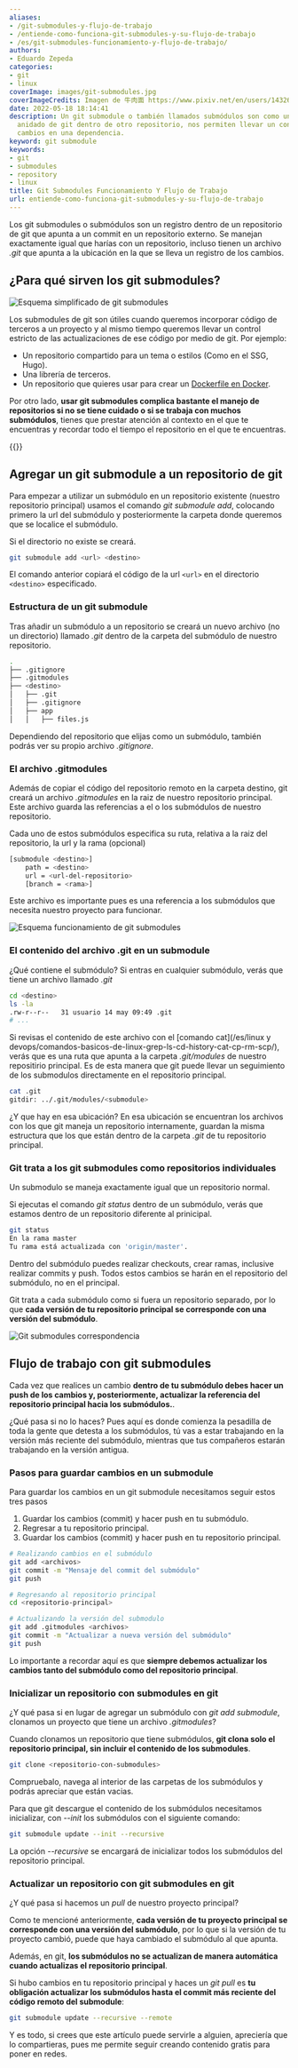 ```yaml
---
aliases:
- /git-submodules-y-flujo-de-trabajo
- /entiende-como-funciona-git-submodules-y-su-flujo-de-trabajo
- /es/git-submodules-funcionamiento-y-flujo-de-trabajo/
authors:
- Eduardo Zepeda
categories:
- git
- linux
coverImage: images/git-submodules.jpg
coverImageCredits: Imagen de 牛肉面 https://www.pixiv.net/en/users/14326617
date: 2022-05-18 18:14:41
description: Un git submodule o también llamados submódulos son como un repositorio
  anidado de git dentro de otro repositorio, nos permiten llevar un control de los
  cambios en una dependencia.
keyword: git submodule
keywords:
- git
- submodules
- repository
- linux
title: Git Submodules Funcionamiento Y Flujo de Trabajo
url: entiende-como-funciona-git-submodules-y-su-flujo-de-trabajo
---
```


Los git submodules o submódulos son un registro dentro de un repositorio de git que apunta a un commit en un repositorio externo. Se manejan exactamente igual que harías con un repositorio, incluso tienen un archivo *.git* que apunta a la ubicación en la que se lleva un registro de los cambios.

## ¿Para qué sirven los git submodules?

![Esquema simplificado de git submodules](images/git-submodulo-esquema-basico.jpg "Esquema simplificado de git submodules")

Los submodules de git son útiles cuando queremos incorporar código de terceros a un proyecto y al mismo tiempo queremos llevar un control estricto de las actualizaciones de ese código por medio de git. Por ejemplo:

* Un repositorio compartido para un tema o estilos (Como en el SSG, Hugo).
* Una librería de terceros.
* Un repositorio que quieres usar para crear un [Dockerfile en Docker](/es/docker/tutorial-de-comandos-basicos-de-docker/).

Por otro lado, **usar git submodules complica bastante el manejo de repositorios si no se tiene cuidado o si se trabaja con muchos submódulos**, tienes que prestar atención al contexto en el que te encuentras y recordar todo el tiempo el repositorio en el que te encuentras.

{{<ad>}}

## Agregar un git submodule a un repositorio de git

Para empezar a utilizar un submódulo en un repositorio existente (nuestro repositorio principal) usamos el comando *git submodule add*, colocando primero la url del submódulo y posteriormente la carpeta donde queremos que se localice el submódulo. 

Si el directorio no existe se creará.

```bash
git submodule add <url> <destino>
```

El comando anterior copiará el código de la url `<url>` en el directorio `<destino>` especificado.

### Estructura de un git submodule

Tras añadir un submódulo a un repositorio se creará un nuevo archivo (no un directorio) llamado *.git* dentro de la carpeta del submódulo de nuestro repositorio. 

```bash
.
├── .gitignore
├── .gitmodules
├── <destino>
│   ├── .git
│   ├── .gitignore
│   ├── app
│   │   ├── files.js
```

Dependiendo del repositorio que elijas como un submódulo, también podrás ver su propio archivo *.gitignore*.

### El archivo .gitmodules

Además de copiar el código del repositorio remoto en la carpeta destino, git creará un archivo *.gitmodules* en la raiz de nuestro repositorio principal. Este archivo guarda las referencias a el o los submódulos de nuestro repositorio. 

Cada uno de estos submódulos especifica su ruta, relativa a la raiz del repositorio, la url y la rama (opcional)

```bash
[submodule <destino>]
    path = <destino>
    url = <url-del-repositorio>
    [branch = <rama>]
```

Este archivo es importante pues es una referencia a los submódulos que necesita nuestro proyecto para funcionar.

![Esquema funcionamiento de git submodules](images/funcionamiento-git-submodules.jpg "Esquema del funcionamiento de git submodules")

### El contenido del archivo .git en un submodule

¿Qué contiene el submódulo? Si entras en cualquier submódulo, verás que tiene un archivo llamado *.git*

```bash
cd <destino>
ls -la 
.rw-r--r--   31 usuario 14 may 09:49 .git
# ...
```

Si revisas el contenido de este archivo con el [comando cat](/es/linux y devops/comandos-basicos-de-linux-grep-ls-cd-history-cat-cp-rm-scp/), verás que es una ruta que apunta a la carpeta *.git/modules* de nuestro repositirio principal. Es de esta manera que git puede llevar un seguimiento de los submodulos directamente en el repositorio principal.

```bash
cat .git
gitdir: ../.git/modules/<submodule>
```

¿Y que hay en esa ubicación? En esa ubicación se encuentran los archivos con los que git maneja un repositorio internamente, guardan la misma estructura que los que están dentro de la carpeta *.git* de tu repositorio principal.

### Git trata a los git submodules como repositorios individuales

Un submodulo se maneja exactamente igual que un repositorio normal. 

Si ejecutas el comando *git status* dentro de un submódulo, verás que estamos dentro de un repositorio diferente al prinicipal.

```bash
git status
En la rama master
Tu rama está actualizada con 'origin/master'.
```

Dentro del submódulo puedes realizar checkouts, crear ramas, inclusive realizar commits y push. Todos estos cambios se harán en el repositorio del submódulo, no en el principal.

Git trata a cada submódulo como si fuera un repositorio separado, por lo que **cada versión de tu repositorio principal se corresponde con una versión del submódulo**.

![Git submodules correspondencia](images/git-submodules-correspondencia.jpg)

## Flujo de trabajo con git submodules

Cada vez que realices un cambio **dentro de tu submódulo debes hacer un push de los cambios y, posteriormente, actualizar la referencia del repositorio principal hacia los submódulos.**. 

¿Qué pasa si no lo haces? Pues aquí es donde comienza la pesadilla de toda la gente que detesta a los submódulos, tú vas a estar trabajando en la versión más reciente del submódulo, mientras que tus compañeros estarán trabajando en la versión antigua.

### Pasos para guardar cambios en un submodule

Para guardar los cambios en un git submodule necesitamos seguir estos tres pasos

1. Guardar los cambios (commit) y hacer push en tu submódulo.
2. Regresar a tu repositorio principal.
3. Guardar los cambios (commit) y hacer push en tu repositorio principal.

```bash
# Realizando cambios en el submódulo
git add <archivos>
git commit -m "Mensaje del commit del submódulo"
git push

# Regresando al repositorio principal
cd <repositorio-principal>

# Actualizando la versión del submodulo
git add .gitmodules <archivos>
git commit -m "Actualizar a nueva versión del submódulo"
git push
```

Lo importante a recordar aquí es que **siempre debemos actualizar los cambios tanto del submódulo como del repositorio principal**.

### Inicializar un repositorio con submodules en git

¿Y qué pasa si en lugar de agregar un submódulo con *git add submodule*, clonamos un proyecto que tiene un archivo *.gitmodules*?

Cuando clonamos un repositorio que tiene submódulos, **git clona solo el repositorio principal, sin incluir el contenido de los submodules**.

```bash
git clone <repositorio-con-submodules>
```

Compruebalo, navega al interior de las carpetas de los submódulos y podrás apreciar que están vacias. 

Para que git descargue el contenido de los submódulos necesitamos inicializar, con *--init* los submódulos con el siguiente comando:

```bash
git submodule update --init --recursive
```

La opción *--recursive* se encargará de inicializar todos los submódulos del repositorio principal.

### Actualizar un repositorio con git submodules en git

¿Y qué pasa si hacemos un *pull* de nuestro proyecto principal? 

Como te mencioné anteriormente, **cada versión de tu proyecto principal se corresponde con una versión del submódulo**, por lo que si la versión de tu proyecto cambió, puede que haya cambiado el submódulo al que apunta. 

Además, en git, **los submódulos no se actualizan de manera automática cuando actualizas el repositorio principal**. 

Si hubo cambios en tu repositorio principal y haces un *git pull* es **tu obligación actualizar los submódulos hasta el commit más reciente del código remoto del submodule**:

```bash
git submodule update --recursive --remote
```

Y es todo, si crees que este artículo puede servirle a alguien, apreciería que lo compartieras, pues me permite seguir creando contenido gratis para poner en redes.